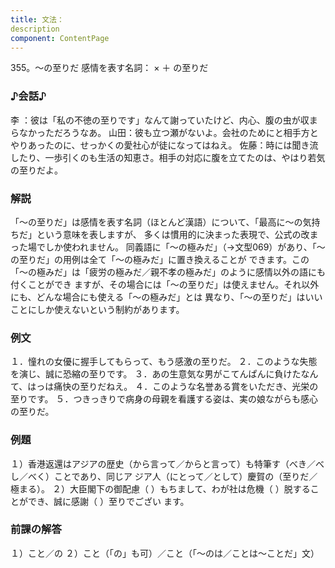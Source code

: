 ```yaml
---
title: 文法：
description
component: ContentPage
---
```



355。～の至りだ
感情を表す名詞： × ＋ の至りだ
### ♪会話♪
李 ：彼は「私の不徳の至りです」なんて謝っていたけど、内心、腹の虫が収まらなかっただろうなあ。 山田：彼も立つ瀬がないよ。会社のためにと相手方とやりあったのに、せっかくの愛社心が徒になってはねえ。 佐藤：時には聞き流したり、一歩引くのも生活の知恵さ。相手の対応に腹を立てたのは、やはり若気の至りだよ。
### 解説
「～の至りだ」は感情を表す名詞（ほとんど漢語）について、「最高に～の気持ちだ」という意味を表しますが、 多くは慣用的に決まった表現で、公式の改まった場でしか使われません。
同義語に「～の極みだ」（→文型069）があり、「～の至りだ」の用例は全て「～の極みだ」に置き換えることが できます。この「～の極みだ」は「疲労の極みだ／親不孝の極みだ」のように感情以外の語にも付くことができ ますが、その場合には「～の至りだ」は使えません。それ以外にも、どんな場合にも使える「～の極みだ」とは 異なり、「～の至りだ」はいいことにしか使えないという制約があります。
### 例文
１．憧れの女優に握手してもらって、もう感激の至りだ。
２．このような失態を演じ、誠に恐縮の至りです。
３．あの生意気な男がこてんぱんに負けたなんて、はっは痛快の至りだねえ。
４．このような名誉ある賞をいただき、光栄の至りです。
５．つきっきりで病身の母親を看護する姿は、実の娘ながらも感心の至りだ。
### 例題
１）香港返還はアジアの歴史（から言って／からと言って）も特筆す（べき／べし／べく）ことであり、同じア ジア人（にとって／として）慶賀の（至りだ／極まる）。
２）大臣閣下の御配慮（ ）もちまして、わが社は危機（ ）脱することができ、誠に感謝（ ）至りでござい ます。
### 前課の解答
１）こと／の
２）こと（「の」も可）／こと（「～のは／ことは～ことだ」文）
